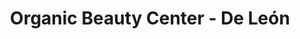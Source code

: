 ---
title: "Organic Beauty Center - De León"
url: /waldenburg/organic-beauty-center-de-leon/
shop: Kosmetik
---